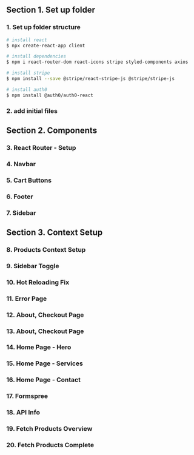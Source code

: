 ## Section 1. Set up folder

### 1. Set up folder structure

```bash
# install react
$ npx create-react-app client

# install dependencies
$ npm i react-router-dom react-icons stripe styled-components axios

# install stripe
$ npm install --save @stripe/react-stripe-js @stripe/stripe-js

# install auth0
$ npm install @auth0/auth0-react

```

### 2. add initial files

## Section 2. Components

### 3. React Router - Setup

### 4. Navbar

### 5. Cart Buttons

### 6. Footer

### 7. Sidebar

## Section 3. Context Setup

### 8. Products Context Setup

### 9. Sidebar Toggle

### 10. Hot Reloading Fix

### 11. Error Page

### 12. About, Checkout Page

### 13. About, Checkout Page

### 14. Home Page - Hero

### 15. Home Page - Services

### 16. Home Page - Contact

### 17. Formspree

### 18. API Info

### 19. Fetch Products Overview

### 20. Fetch Products Complete
